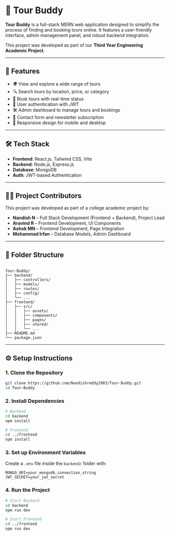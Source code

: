 
# 🧳 Tour Buddy

**Tour Buddy** is a full-stack MERN web application designed to simplify the process of finding and booking tours online. It features a user-friendly interface, admin management panel, and robust backend integration.

This project was developed as part of our **Third Year Engineering Academic Project**.

---

## 🚀 Features

- 🌍 View and explore a wide range of tours  
- 🔍 Search tours by location, price, or category  
- 📆 Book tours with real-time status  
- 🔐 User authentication with JWT  
- 🛠 Admin dashboard to manage tours and bookings  
- 📩 Contact form and newsletter subscription  
- 📱 Responsive design for mobile and desktop  

---

## 🛠 Tech Stack

- **Frontend**: React.js, Tailwind CSS, Vite  
- **Backend**: Node.js, Express.js  
- **Database**: MongoDB  
- **Auth**: JWT-based Authentication  

---

## 👨‍💻 Project Contributors

This project was developed as part of a college academic project by:

- **Nandish N** – Full Stack Development (Frontend + Backend), Project Lead  
- **Aravind R** – Frontend Development, UI Components  
- **Ashok MN** – Frontend Development, Page Integration  
- **Mohammad Irfan** – Database Models, Admin Dashboard  

---

## 📂 Folder Structure

```

Tour-Buddy/
├── backend/
│   ├── controllers/
│   ├── models/
│   ├── routes/
│   ├── config/
│   └── ...
├── frontend/
│   ├── src/
│   │   ├── assets/
│   │   ├── components/
│   │   ├── pages/
│   │   ├── shared/
│   │   └── ...
├── README.md
└── package.json

````

---

## ⚙️ Setup Instructions

### 1. Clone the Repository
```bash
git clone https://github.com/Nandishreddy2903/Tour-Buddy.git
cd Tour-Buddy
````

### 2. Install Dependencies

```bash
# Backend
cd backend
npm install

# Frontend
cd ../frontend
npm install
```

### 3. Set up Environment Variables

Create a `.env` file inside the `backend/` folder with:

```
MONGO_URI=your_mongodb_connection_string
JWT_SECRET=your_jwt_secret
```

### 4. Run the Project

```bash
# Start Backend
cd backend
npm run dev

# Start Frontend
cd ../frontend
npm run dev
```

